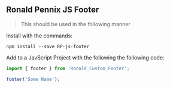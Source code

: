 ## Ronald Pennix JS Footer 

> This should be used in the following manner

Install with the commands:

```
npm install --save RP-js-footer
```

Add to a JavScript Project with the following the following code:

```javascript
import { footer } from 'Ronald_Custom_Footer';

footer('Some Name');
```